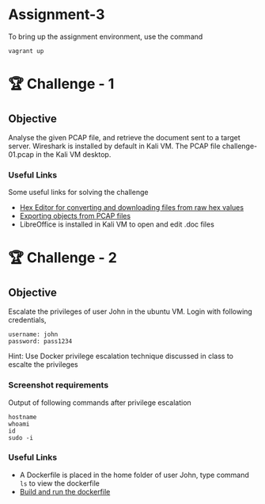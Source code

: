 # Assignment-3
To bring up the assignment environment, use the command 
```
vagrant up
```

# 🏆 Challenge - 1 
## Objective
Analyse the given PCAP file, and retrieve the document sent to a target server. Wireshark is installed by default in Kali VM.
The PCAP file challenge-01.pcap in the Kali VM desktop.

### Useful Links 
Some useful links for solving the challenge
* [Hex Editor for converting and downloading files from raw hex values](https://hexed.it/)
* [Exporting objects from PCAP files](https://unit42.paloaltonetworks.com/using-wireshark-exporting-objects-from-a-pcap/)
* LibreOffice is installed in Kali VM to open and edit .doc files
  
# 🏆 Challenge - 2
## Objective
Escalate the privileges of user John in the ubuntu VM. 
Login with following credentials, 
```
username: john
password: pass1234
```
Hint: Use Docker privilege escalation technique discussed in class to escalte the privileges

### Screenshot requirements
Output of following commands after privilege escalation
```
hostname
whoami
id
sudo -i
```

### Useful Links
* A Dockerfile is placed in the home folder of user John, type command `ls` to view the dockerfile 
* [Build and run the dockerfile](https://www.freecodecamp.org/news/docker-easy-as-build-run-done-e174cc452599/)
